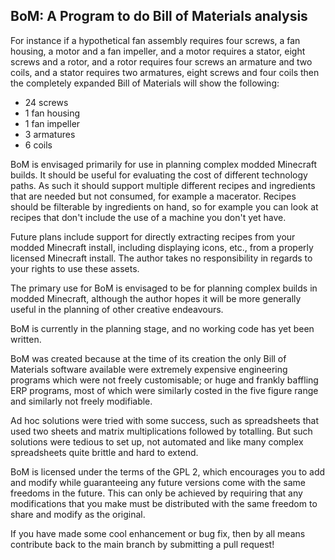 ## BoM: A Program to do Bill of Materials analysis
For instance if a hypothetical fan assembly requires four screws, a fan
housing, a motor and a fan impeller, and a motor requires a stator, eight
screws and a rotor, and a rotor requires four screws an armature and two coils,
and a stator requires two armatures, eight screws and four coils then the
completely expanded Bill of Materials will show the following:

- 24 screws
- 1 fan housing
- 1 fan impeller
- 3 armatures
- 6 coils

BoM is envisaged primarily for use in planning complex modded Minecraft builds.
It should be useful for evaluating the cost of different technology paths. As
such it should support multiple different recipes and ingredients that are
needed but not consumed, for example a macerator. Recipes should be filterable
by ingredients on hand, so for example you can look at recipes that don't
include the use of a machine you don't yet have.

Future plans include support for directly extracting recipes from your modded
Minecraft install, including displaying icons, etc., from a properly licensed
Minecraft install. The author takes no responsibility in regards to your rights
to use these assets.

The primary use for BoM is envisaged to be for planning complex builds in
modded Minecraft, although the author hopes it will be more generally useful
in the planning of other creative endeavours.

BoM is currently in the planning stage, and no working code has yet been
written.

BoM was created because at the time of its creation the only Bill of Materials
software available were extremely expensive engineering programs which were not
freely customisable; or huge and frankly baffling ERP programs, most of which
were similarly costed in the five figure range and similarly not freely modifiable.

Ad hoc solutions were tried with some success, such as spreadsheets that used
two sheets and matrix multiplications followed by totalling. But such solutions
were tedious to set up, not automated and like many complex spreadsheets quite
brittle and hard to extend.

BoM is licensed under the terms of the GPL 2, which encourages you to add and
modify while guaranteeing any future versions come with the same freedoms in 
the future. This can only be achieved by requiring that any modifications that
you make must be distributed with the same freedom to share and modify as the
original.

If you have made some cool enhancement or bug fix, then by all means contribute
back to the main branch by submitting a pull request!
